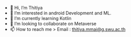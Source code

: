 - 👋 Hi, I’m Thitiya
- 👀 I’m interested in android Development and ML.
- 🌱 I’m currently learning Kotlin
- 💞️ I’m looking to collaborate on Metaverse
- 📫 How to reach me > Email : thitiya.mmai@g.swu.ac.th

<!--
**mmaitty/mmaitty** is a ✨ _special_ ✨ repository because its `README.md` (this file) appears on your GitHub profile.

Here are some ideas to get you started:

- 🔭 I’m currently working on ...
- 🌱 I’m currently learning ...
- 👯 I’m looking to collaborate on ...
- 🤔 I’m looking for help with ...
- 💬 Ask me about ...
- 📫 How to reach me: ...
- 😄 Pronouns: ...
- ⚡ Fun fact: ...
-->
